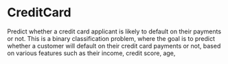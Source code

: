 # CreditCard
Predict whether a credit card applicant is likely to default on their payments or not. This is a binary classification problem, where the goal is to predict whether a customer will default on their credit card payments or not, based on various features such as their income, credit score, age, 
